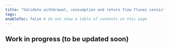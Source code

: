 ```yaml
---
title: "Validate withdrawal, consumption and return flow fluxes consistency with input data"
tags:
enableToc: false # do not show a table of contents on this page
---
```


## Work in progress (to be updated soon)